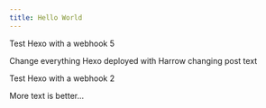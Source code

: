```yaml
---
title: Hello World
---
```



 Test Hexo with a webhook 5

Change everything
Hexo deployed with Harrow
changing post text

 Test Hexo with a webhook 2

More text is better...

